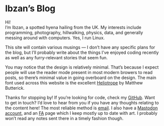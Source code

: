 # Ibzan&rsquo;s Blog

Hi!  
I&rsquo;m Ibzan, a spotted hyena hailing from the UK. My interests include programming, photography, hillwalking, physics, data, and generally messing around with computers.
Yes, I run Linux.

This site will contain various musings &mdash; I don&rsquo;t have any specific plans for the blog, but I&rsquo;ll probably write about the things I&rsquo;ve enjoyed coding recently as well as any furry-relevant stories that seem fun.

You may notice that the design is relatively minimal.
That&rsquo;s because I expect people will use the reader mode present in most modern browers to read posts, so there&rsquo;s minimal value in going overboard on the design.
The main font used across this website is the excellent [Heliotrope][heliotrope] by Matthew Butterick.

Thanks for stopping by!
If you&rsquo;re looking for code, check my [GitHub][github].
Want to get in touch?
I&rsquo;d love to hear from you if you have any thoughts relating to the content here!
The most reliable method is [email][email].
I also have a <a rel="me" href="https://queer.party/@ibzan">Mastodon account</a>, and an [FA][furaffinity] page which I keep mostly up to date with art.
I probably won&rsquo;t read any notes sent there in a timely fashion though.

[github]: https://github.com/IbzanHyena
[heliotrope]: https://mbtype.com/fonts/heliotrope/
[email]: mailto:ibzan@ibzan.co.uk
[furaffinity]: https://www.furaffinity.net/user/ibzanhyena/

